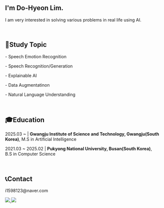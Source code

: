 <h2>I'm Do-Hyeon Lim.</h2>
<p>I am very interested in solving various problems in real life using AI.</p>
<br>

<h2>📕Study Topic</h2>
<p>- Speech Emotion Recognition</p>
<p>- Speech Recognition/Generation</p>
<p>- Explainable AI</p>
<p>- Data Augmentatinon</p>
<p>- Natural Language Understanding</p>
<br>

<h2>🎓Education</h2>
<p>2025.03 ~ | <strong>Gwangju Institute of Science and Technology, Gwangju(South Korea)</strong>, M.S in Artificial Intelligence</p>
<p>2021.03 ~ 2025.02 | <strong>Pukyong National University, Busan(South Korea)</strong>, B.S in Computer Science</p>
<br>

<h2>📞Contact</h2>
<p>i1598123@naver.com</p>
<a href="https://www.linkedin.com/in/도현-임-b63643262/">
  <img src="https://img.shields.io/badge/LinkedIn-0A66C2.svg?&style=flat-square&logo=LinkedIn&logoColor=Blue">
</a>
<a href="https://limdohyeon.github.io/CV-Do-Hyeon-Lim.pdf">
  <img src="https://img.shields.io/badge/CV-8A2BE2?link=https%3A%2F%2Flimdohyeon.github.io%2F%5BCV%5DDo-Hyeon-Lim.pdf">
</a>

